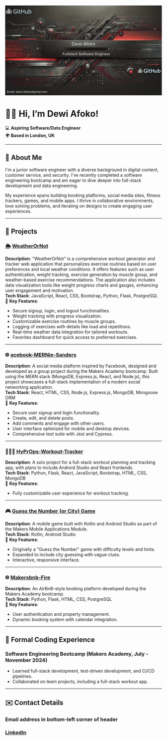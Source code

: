 ![Header](https://github.com/Dewi-Afoko/Dewi-Afoko/blob/main/HeaderWithEmail.png)

# 👋🏽 Hi, I’m Dewi Afoko!  
💻 **Aspiring Software/Data Engineer**  
🌍 **Based in London, UK**

---

## 🚀 About Me

I'm a junior software engineer with a diverse background in digital content, customer service, and security. I’ve recently completed a software engineering bootcamp and am eager to dive deeper into full-stack development and data engineering.  

My experience spans building booking platforms, social media sites, fitness trackers, games, and mobile apps. I thrive in collaborative environments, love solving problems, and iterating on designs to create engaging user experiences.

---

## 💼 Projects

### 🌦️ [WeatherOrNot](https://github.com/Dewi-Afoko/WeatherOrNot)  
**Description**: "WeatherOrNot" is a comprehensive workout generator and tracker web application that personalizes exercise routines based on user preferences and local weather conditions. It offers features such as user authentication, weight tracking, exercise generation by muscle group, and weather-based exercise recommendations. The application also includes data visualization tools like weight progress charts and gauges, enhancing user engagement and motivation.  
**Tech Stack**: JavaScript, React, CSS, Bootstrap, Python, Flask, PostgreSQL  
📌 **Key Features**:  
- Secure signup, login, and logout functionalities.  
- Weight tracking with progress visualization.  
- Customizable exercise routines by muscle groups.  
- Logging of exercises with details like load and repetitions.  
- Real-time weather data integration for tailored workouts.  
- Favorites dashboard for quick access to preferred exercises.  

---

### 🌐 [acebook-MERNie-Sanders](https://github.com/Dewi-Afoko/acebook-MERNie-Sanders)  
**Description**: A social media platform inspired by Facebook, designed and developed as a group project during the Makers Academy bootcamp. Built using the MERN stack (MongoDB, Express.js, React, and Node.js), this project showcases a full-stack implementation of a modern social networking application.  
**Tech Stack**: React, HTML, CSS, Node.js, Express.js, MongoDB, Mongoose ORM  
📌 **Key Features**:  
- Secure user signup and login functionality.  
- Create, edit, and delete posts.  
- Add comments and engage with other users.  
- User interface optimized for mobile and desktop devices.  
- Comprehensive test suite with Jest and Cypress.  

---

### 🏋🏽‍♂️ [HyPrOps-Workout-Tracker](https://github.com/Dewi-Afoko/HyPrOps-Workout-Tracker)  
**Description**: A solo project for a full-stack workout planning and tracking app, with plans to include Android Studio and React frontends.  
**Tech Stack**: Python, Flask, React, JavaScript, Bootstrap, HTML, CSS, MongoDB  
📌 **Key Features**:  
- Fully customizable user experience for workout tracking.

---

### 🎮 [Guess the Number (or City) Game](https://github.com/Dewi-Afoko/guess-the-number-and-city)  
**Description**: A mobile game built with Kotlin and Android Studio as part of the Makers Mobile Applications Module.  
**Tech Stack**: Kotlin, Android Studio  
📌 **Key Features**:  
- Originally a "Guess the Number" game with difficulty levels and hints.  
- Expanded to include city guessing with vague clues.  
- Interactive, responsive interface.

---

### 🌐 [Makersbnb-Fire](https://github.com/Dewi-Afoko/makersbnb-fire)  
**Description**: An AirBnB-style booking platform developed during the Makers Academy bootcamp.  
**Tech Stack**: Python, Flask, HTML, CSS, PostgreSQL  
📌 **Key Features**:  
- User authentication and property management.  
- Dynamic booking system with calendar integration.  

---

## 🌟 Formal Coding Experience

### **Software Engineering Bootcamp (Makers Academy, July - November 2024)**  
- Learned full-stack development, test-driven development, and CI/CD pipelines.  
- Collaborated on team projects, including a full-stack workout app.  

---

## ✉️ Contact Details

### **Email address in bottom-left corner of header**  
### **[LinkedIn](https://www.linkedin.com/in/dewi-a-0557a1335/)**

<!---
Dewi-Afoko/Dewi-Afoko is a ✨ special ✨ repository because its `README.md` (this file) appears on your GitHub profile.
You can click the Preview link to take a look at your changes.
--->

